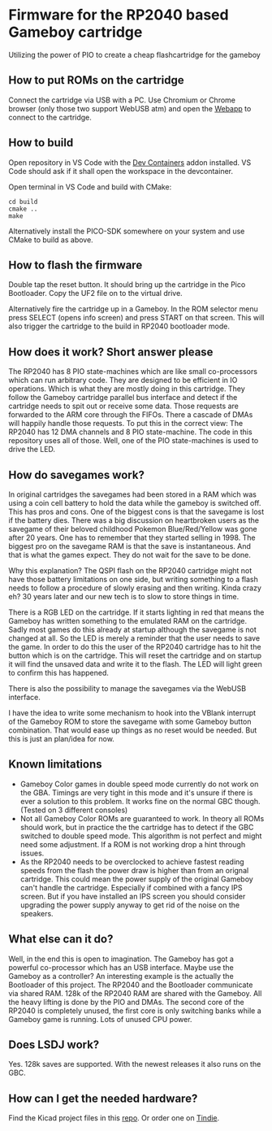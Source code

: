 # Firmware for the RP2040 based Gameboy cartridge
Utilizing the power of PIO to create a cheap flashcartridge for the gameboy

## How to put ROMs on the cartridge
Connect the cartridge via USB with a PC. Use Chromium or Chrome browser (only those two support WebUSB atm) and open the [Webapp](https://croco.x-pantion.de) to connect to the cartridge.

## How to build
Open repository in VS Code with the [Dev Containers](https://marketplace.visualstudio.com/items?itemName=ms-vscode-remote.remote-containers) 
addon installed. VS Code should ask if it shall open the workspace in the devcontainer. 

Open terminal in VS Code and build with CMake:
```mkdir build
cd build
cmake ..
make
```

Alternatively install the PICO-SDK somewhere on your system and use CMake to build as above.

## How to flash the firmware
Double tap the reset button. It should bring up the cartridge in the Pico Bootloader. Copy the UF2 file on to the virtual drive.

Alternatively fire the cartridge up in a Gameboy. In the ROM selector menu press SELECT (opens info screen) and press START on that screen.
This will also trigger the cartridge to the build in RP2040 bootloader mode.

## How does it work? Short answer please
The RP2040 has 8 PIO state-machines which are like small co-processors which can run arbitrary code. They are designed to be efficient in IO operations.
Which is what they are mostly doing in this cartridge. They follow the Gameboy cartridge parallel bus interface and detect if the cartridge needs
to spit out or receive some data. Those requests are forwarded to the ARM core through the FIFOs. There a cascade of DMAs will happily handle those
requests. To put this in the correct view: The RP2040 has 12 DMA channels and 8 PIO state-machine. The code in this repository uses all of those.
Well, one of the PIO state-machines is used to drive the LED.

## How do savegames work?
In original cartridges the savegames had been stored in a RAM which was using a coin cell battery to hold the data while the gameboy is switched off.
This has pros and cons. One of the biggest cons is that the savegame is lost if the battery dies. There was a big discussion on heartbroken users 
as the savegame of their beloved childhood Pokemon Blue/Red/Yellow was gone after 20 years. One has to remember that they started selling in 1998.
The biggest pro on the savegame RAM is that the save is instantaneous. And that is what the games expect. They do not wait for the save to be done.

Why this explanation? The QSPI flash on the RP2040 cartridge might not have those battery limitations on one side, but writing something to a flash
needs to follow a procedure of slowly erasing and then writing. Kinda crazy eh? 30 years later and our new tech is to slow to store things in time.

There is a RGB LED on the cartridge. If it starts lighting in red that means the Gameboy has written something to the emulated RAM on the cartridge.
Sadly most games do this already at startup although the savegame is not changed at all. So the LED is merely a reminder that the user needs to save
the game. In order to do this the user of the RP2040 cartridge has to hit the button which is on the cartridge. This will reset the cartridge and on
startup it will find the unsaved data and write it to the flash. The LED will light green to confirm this has happened.

There is also the possibility to manage the savegames via the WebUSB interface.

I have the idea to write some mechanism to hook into the VBlank interrupt of the Gameboy ROM to store the savegame with some Gameboy button
combination. That would ease up things as no reset would be needed. But this is just an plan/idea for now.

## Known limitations
- Gameboy Color games in double speed mode currently do not work on the GBA. Timings are very tight in this mode and it's unsure if there is ever
  a solution to this problem. It works fine on the normal GBC though. (Tested on 3 different consoles)
- Not all Gameboy Color ROMs are guaranteed to work. In theory all ROMs should work, but in practice the the cartridge has to detect if the GBC
  switched to double speed mode. This algorithm is not perfect and might need some adjustment. If a ROM is not working drop a hint through issues.
- As the RP2040 needs to be overclocked to achieve fastest reading speeds from the flash the power draw is higher than from an orignal cartridge.
  This could mean the power supply of the original Gameboy can't handle the cartridge. Especially if combined with a fancy IPS screen.
  But if you have installed an IPS screen you should consider upgrading the power supply anyway to get rid of the noise on the speakers.

## What else can it do?
Well, in the end this is open to imagination. The Gameboy has got a powerful co-processor which has an USB interface. Maybe use the Gameboy as
a controller? An interesting example is the actually the Bootloader of this project. The RP2040 and the Bootloader communicate via shared RAM. 
128k of the RP2040 RAM are shared with the Gameboy. All the heavy lifting is done by the PIO and DMAs. The second core of the RP2040 is completely
unused, the first core is only switching banks while a Gameboy game is running. Lots of unused CPU power.

## Does LSDJ work?
Yes. 128k saves are supported. With the newest releases it also runs on the GBC.

## How can I get the needed hardware?
Find the Kicad project files in this [repo](https://github.com/shilga/rp2040-gameboy-cartridge). Or order one on [Tindie](https://www.tindie.com/products/32710/).
